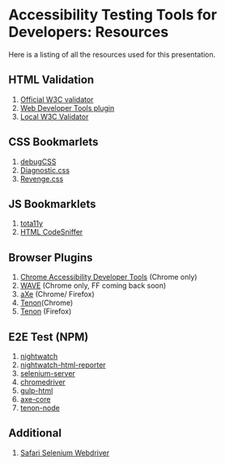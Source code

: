 # Accessibility Testing Tools for Developers: Resources #

Here is a listing of all the resources used for this presentation.

## HTML Validation

1. [Official W3C validator](https://validator.w3.org/nu/) 
2. [Web Developer Tools plugin](http://chrispederick.com/work/web-developer/)3. [Local W3C Validator](https://github.com/validator/validator)
## CSS Bookmarlets
1. [debugCSS](http://yahoo.github.io/debugCSS/)
2. [Diagnostic.css](http://www.karlgroves.com/2013/09/07/diagnostic-css-super-quick-web-accessibility-testing/)
3. [Revenge.css](https://github.com/Heydon/REVENGE.CSS)

## JS Bookmarklets

1. [tota11y](http://khan.github.io/tota11y/)
2. [HTML CodeSniffer](http://squizlabs.github.io/HTML_CodeSniffer/)

## Browser Plugins

1. [Chrome Accessibility Developer Tools](https://chrome.google.com/webstore/detail/accessibility-developer-t/fpkknkljclfencbdbgkenhalefipecmb) (Chrome only)
2. [WAVE](http://wave.webaim.org/extension/) (Chrome only, FF coming back soon)
3. [aXe](http://www.deque.com/products/axe/) (Chrome/ Firefox)
4. [Tenon](https://chrome.google.com/webstore/detail/tenon-check/bmibjbhkgepmnehjfhjaalkikngikhgj?hl=en-US)(Chrome)
5. [Tenon](https://addons.mozilla.org/en-US/firefox/addon/tenon-check/) (Firefox)

## E2E Test (NPM)

1. [nightwatch](https://www.npmjs.com/package/nightwatch)
2. [nightwatch-html-reporter](https://www.npmjs.com/package/nightwatch-html-reporter)
2. [selenium-server](https://www.npmjs.com/package/selenium-server)
3. [chromedriver](https://www.npmjs.com/package/chromedriver)
4. [gulp-html](https://www.npmjs.com/package/gulp-html)
5. [axe-core](https://www.npmjs.com/package/axe-core)
6. [tenon-node](https://www.npmjs.com/package/tenon-node)

## Additional

1. [Safari Selenium Webdriver](http://www.seleniumhq.org/download/)
 
